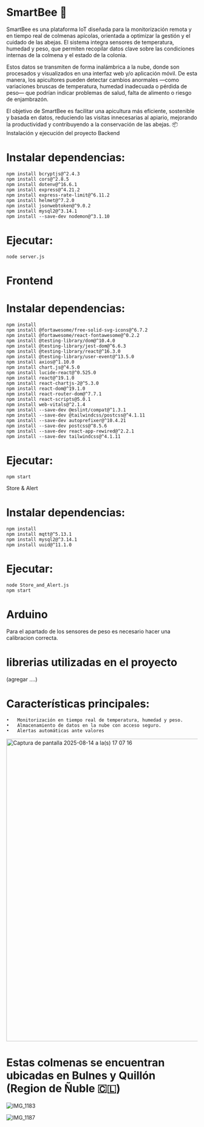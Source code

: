 # SmartBee 🐝

SmartBee es una plataforma IoT diseñada para la monitorización remota y en tiempo real de colmenas apícolas, orientada a optimizar la gestión y el cuidado de las abejas.
El sistema integra sensores de temperatura, humedad y peso, que permiten recopilar datos clave sobre las condiciones internas de la colmena y el estado de la colonia.

Estos datos se transmiten de forma inalámbrica a la nube, donde son procesados y visualizados en una interfaz web y/o aplicación móvil. De esta manera, los apicultores pueden detectar cambios anormales —como variaciones bruscas de temperatura, humedad inadecuada o pérdida de peso— que podrían indicar problemas de salud, falta de alimento o riesgo de enjambrazón.

El objetivo de SmartBee es facilitar una apicultura más eficiente, sostenible y basada en datos, reduciendo las visitas innecesarias al apiario, mejorando la productividad y contribuyendo a la conservación de las abejas.
📦 Instalación y ejecución del proyecto
Backend

# Instalar dependencias:

	npm install bcryptjs@^2.4.3
	npm install cors@^2.8.5
	npm install dotenv@^16.6.1
	npm install express@^4.21.2
	npm install express-rate-limit@^6.11.2
	npm install helmet@^7.2.0
	npm install jsonwebtoken@^9.0.2
	npm install mysql2@^3.14.1
	npm install --save-dev nodemon@^3.1.10


# Ejecutar:

	node server.js

# Frontend

# Instalar dependencias:

	npm install
	npm install @fortawesome/free-solid-svg-icons@^6.7.2
	npm install @fortawesome/react-fontawesome@^0.2.2
	npm install @testing-library/dom@^10.4.0
	npm install @testing-library/jest-dom@^6.6.3
	npm install @testing-library/react@^16.3.0
	npm install @testing-library/user-event@^13.5.0
	npm install axios@^1.10.0
	npm install chart.js@^4.5.0
	npm install lucide-react@^0.525.0
	npm install react@^19.1.0
	npm install react-chartjs-2@^5.3.0
	npm install react-dom@^19.1.0
	npm install react-router-dom@^7.7.1
	npm install react-scripts@5.0.1
	npm install web-vitals@^2.1.4
	npm install --save-dev @eslint/compat@^1.3.1
	npm install --save-dev @tailwindcss/postcss@^4.1.11
	npm install --save-dev autoprefixer@^10.4.21
	npm install --save-dev postcss@^8.5.6
	npm install --save-dev react-app-rewired@^2.2.1
	npm install --save-dev tailwindcss@^4.1.11


# Ejecutar:

	npm start

Store & Alert

# Instalar dependencias:

	npm install
	npm install mqtt@^5.13.1
	npm install mysql2@^3.14.1
	npm install uuid@^11.1.0


# Ejecutar:

	node Store_and_Alert.js
	npm start

# Arduino

Para el apartado de los sensores de peso es necesario hacer una calibracion correcta.

# librerias utilizadas en el proyecto 
(agregar ....)

# Características principales:
	•	Monitorización en tiempo real de temperatura, humedad y peso.
	•	Almacenamiento de datos en la nube con acceso seguro.
	•	Alertas automáticas ante valores

<img width="1467" height="796" alt="Captura de pantalla 2025-08-14 a la(s) 17 07 16" src="https://github.com/user-attachments/assets/02887cf3-cb50-4968-b17d-2e2fab0ac1c4" />

# Estas colmenas se encuentran ubicadas en Bulnes y Quillón (Region de Ñuble 🇨🇱)

![IMG_1183](https://github.com/user-attachments/assets/c4168fdc-65d8-4565-8bb8-a3dc326848e6)

![IMG_1187](https://github.com/user-attachments/assets/a03a2196-50f8-4fcf-a96e-681a2edbbd22)

